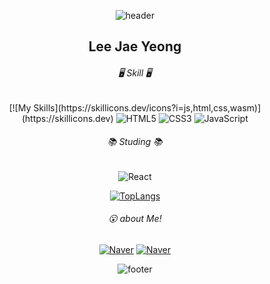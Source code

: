 <p align=center class="has-line-data" data-line-start="0" data-line-end="1"><img src="https://capsule-render.vercel.app/api?type=waving&amp;color=ECDC7A&amp;height=150&amp;section=header" alt="header"></p>

<h2 align=center class="code-line" data-line-start=2 data-line-end=3 >Lee Jae Yeong</h2>

<h6 align=center class="code-line" data-line-start=4 data-line-end=5 >🖥 Skill 🖥</h6>

<p align=center class="has-line-data" data-line-start="5" data-line-end="6">
  [![My Skills](https://skillicons.dev/icons?i=js,html,css,wasm)](https://skillicons.dev)
  <img src="https://img.shields.io/badge/HTML5-E34F26?style=for-the-badge&amp;logo=HTML5&amp;logoColor=white" alt="HTML5"> 
  <img src="https://img.shields.io/badge/CSS3-1572B6?style=for-the-badge&amp;logo=CSS3&amp;logoColor=white" alt="CSS3">
  <img src="https://img.shields.io/badge/JavaScript-F7DF1E?style=for-the-badge&amp;logo=Javascript&amp;logoColor=white" alt="JavaScript">
</p>

<h6 align=center class="code-line" data-line-start=6 data-line-end=7 >📚 Studing 📚</h6>

<p align=center class="has-line-data" data-line-start="7" data-line-end="8">
  <img align=center src="https://img.shields.io/badge/React-61DAFB?style=for-the-badge&amp;logo=React&amp;logoColor=white" alt="React">
</p>
<p align=center class="has-line-data" data-line-start="10" data-line-end="11">
  <a href="https://github.com/Jae0o/github-readme-stats"><img src="https://github-readme-stats.vercel.app/api/top-langs/?username=Jae0o&amp;layout=compact" alt="TopLangs"></a></p>
  
<h6 align=center class="code-line" data-line-start=12 data-line-end="13">😮 about Me!</h6>

<p align=center class="has-line-data" data-line-start="13" data-line-end="14">
  <a href="https://blog.naver.com/leey153"><img src="https://img.shields.io/badge/Naver-03C75A?style=platstic-square&amp;logo=Naver&amp;logoColor=white" alt="Naver"></a>
  <a href="https://www.instagram.com/jae_0o_/"><img src="https://img.shields.io/badge/Instagram-E4405F?style=platstic-square&amp;logo=Instagram&amp;logoColor=white" alt="Naver"></a>
</p>

<p align=center class="has-line-data" data-line-start="15" data-line-end="16">
  <img src="https://capsule-render.vercel.app/api?type=waving&amp;color=ECDC7A&amp;height=150&amp;section=footer" alt="footer">
</p>

